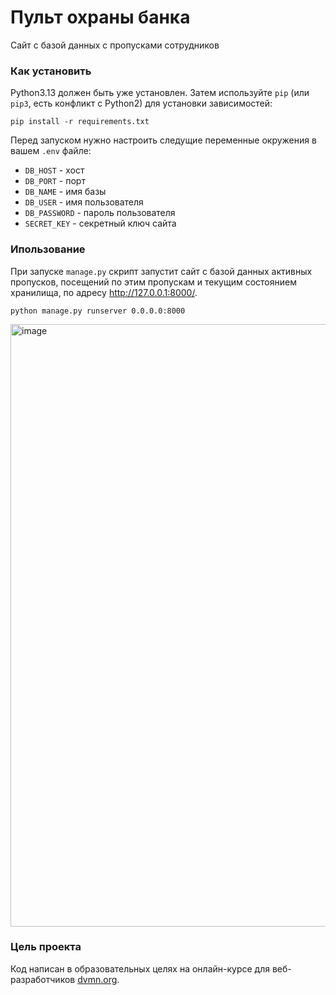 # Пульт охраны банка

Сайт с базой данных с пропусками сотрудников

### Как установить
Python3.13 должен быть уже установлен. 
Затем используйте `pip` (или `pip3`, есть конфликт с Python2) для установки зависимостей:
```
pip install -r requirements.txt
```
Перед запуском нужно настроить следущие переменные окружения в вашем `.env` файле:
- `DB_HOST` - хост
- `DB_PORT` - порт
- `DB_NAME` - имя базы
- `DB_USER` - имя пользователя
- `DB_PASSWORD` - пароль пользователя
- `SECRET_KEY` - секретный ключ сайта
### Ипользование
При запуске `manage.py` скрипт запустит сайт с базой данных активных пропусков, посещений по этим пропускам и текущим состоянием хранилища, по адресу http://127.0.0.1:8000/.
```
python manage.py runserver 0.0.0.0:8000
```
<img width="1920" height="964" alt="image" src="https://github.com/user-attachments/assets/ef2325a6-1b95-4545-897e-16d653de52b5" />

### Цель проекта

Код написан в образовательных целях на онлайн-курсе для веб-разработчиков [dvmn.org](https://dvmn.org/).
